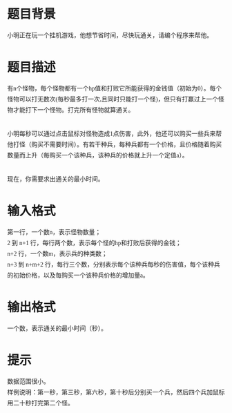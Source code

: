 # 

 
 # 题目背景 
<p><span style="color: rgb(34, 34, 34); font-family: 微软雅黑; font-size: 14px; line-height: 25px;">小明正在玩一个挂机游戏，他想节省时间，尽快玩通关，请编个程序来帮他。</span></p> 

 
 # 题目描述 
<p><span style="color: rgb(34, 34, 34); font-family: 微软雅黑; font-size: 14px; line-height: 25px;">有n个怪物，每个怪物都有一个hp值和打败它所能获得的金钱值（初始为0）。每个怪物可以打无数次(每秒最多打一次,且同时只能打一个怪)，但只有打赢过上一个怪物才能打下一个怪物。打完所有怪物就算通关。</span><br class="contentbr" style="box-sizing: border-box; display: inline; line-height: 30px; color: rgb(34, 34, 34); font-family: 微软雅黑; font-size: 14px;" />
<br class="contentbr" style="box-sizing: border-box; display: inline; line-height: 30px; color: rgb(34, 34, 34); font-family: 微软雅黑; font-size: 14px;" />
<span style="color: rgb(34, 34, 34); font-family: 微软雅黑; font-size: 14px; line-height: 25px;">小明每秒可以通过点击鼠标对怪物造成1点伤害，此外，他还可以购买一些兵来帮他打怪（购买不需要时间）。有若干种兵，每种兵都有一个价格，且价格随着购买数量而上升（每购买一个该种兵，该种兵的价格就上升一个定值a）。</span><br class="contentbr" style="box-sizing: border-box; display: inline; line-height: 30px; color: rgb(34, 34, 34); font-family: 微软雅黑; font-size: 14px;" />
<br class="contentbr" style="box-sizing: border-box; display: inline; line-height: 30px; color: rgb(34, 34, 34); font-family: 微软雅黑; font-size: 14px;" />
<span style="color: rgb(34, 34, 34); font-family: 微软雅黑; font-size: 14px; line-height: 25px;">现在，你需要求出通关的最小时间。</span></p> 

 
 # 输入格式 
<p><span style="color: rgb(34, 34, 34); font-family: 微软雅黑; font-size: 14px; line-height: 25px;">第一行，一个数n，表示怪物数量；</span><br class="contentbr" style="box-sizing: border-box; display: inline; line-height: 30px; color: rgb(34, 34, 34); font-family: 微软雅黑; font-size: 14px;" />
<span style="color: rgb(34, 34, 34); font-family: 微软雅黑; font-size: 14px; line-height: 25px;">2&nbsp;到&nbsp;n+1&nbsp;行，每行两个数，表示每个怪的hp和打败后获得的金钱；</span><br class="contentbr" style="box-sizing: border-box; display: inline; line-height: 30px; color: rgb(34, 34, 34); font-family: 微软雅黑; font-size: 14px;" />
<span style="color: rgb(34, 34, 34); font-family: 微软雅黑; font-size: 14px; line-height: 25px;">n+2&nbsp;行，一个数m，表示兵的种类数；</span><br class="contentbr" style="box-sizing: border-box; display: inline; line-height: 30px; color: rgb(34, 34, 34); font-family: 微软雅黑; font-size: 14px;" />
<span style="color: rgb(34, 34, 34); font-family: 微软雅黑; font-size: 14px; line-height: 25px;">n+3&nbsp;到&nbsp;n+m+2&nbsp;行，每行三个数，分别表示每个该种兵每秒的伤害值，每个该种兵的初始价格，以及每购买一个该种兵价格的增加量a。</span></p> 

 
 # 输出格式 
<p><span style="color: rgb(34, 34, 34); font-family: 微软雅黑; font-size: 14px; line-height: 25px;">一个数，表示通关的最小时间（秒）。</span></p> 

 
 # 提示 
<p><span style="color: rgb(34, 34, 34); font-family: 微软雅黑; font-size: 14px; line-height: 25px;">数据范围很小。</span><br class="contentbr" style="box-sizing: border-box; display: inline; line-height: 30px; color: rgb(34, 34, 34); font-family: 微软雅黑; font-size: 14px;" />
<span style="color: rgb(34, 34, 34); font-family: 微软雅黑; font-size: 14px; line-height: 25px;">样例说明：第一秒，第三秒，第六秒，第十秒后分别买一个兵，然后四个兵加鼠标用二十秒打完第二个怪。</span></p> 
